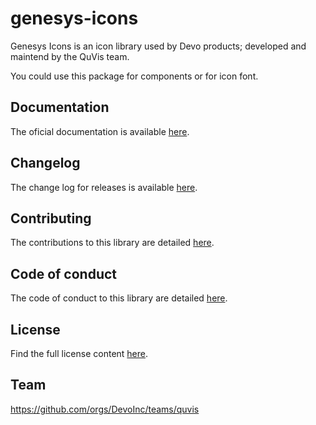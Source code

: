# genesys-icons

Genesys Icons is an icon library used by Devo products; developed and maintend by
the QuVis team.

You could use this package for components or for icon font.

## Documentation

The oficial documentation is available [here](TODO).

## Changelog

The change log for releases is available [here](CHANGELOG.md).

## Contributing

The contributions to this library are detailed [here](CONTRIBUITING.md).

## Code of conduct

The code of conduct to this library are detailed [here](CODE_OF_CONDUCT.md).

## License

Find the full license content [here](LICENSE.md).

## Team

https://github.com/orgs/DevoInc/teams/quvis
